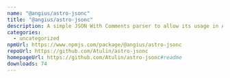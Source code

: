 ```yaml
---
name: "@angius/astro-jsonc"
title: "@angius/astro-jsonc"
description: A simple JSON With Comments parser to allow its usage in Astro.
categories:
  - uncategorized
npmUrl: https://www.npmjs.com/package/@angius/astro-jsonc
repoUrl: https://github.com/Atulin/astro-jsonc
homepageUrl: https://github.com/Atulin/astro-jsonc#readme
downloads: 74
---
```

